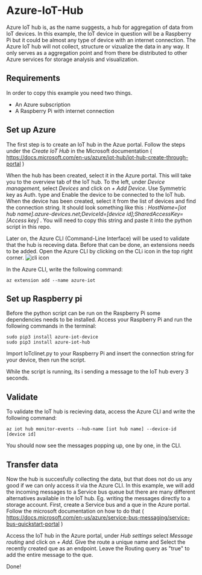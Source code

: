 # Azure-IoT-Hub
Azure IoT hub is, as the name suggests, a hub for aggregation of data from IoT devices. In this example, the IoT device in question will be a Raspberry Pi but it could be almost any type of device with an internet connection.
The Azure IoT hub will not collect, structure or vizualize the data in any way. It only serves as a aggregation point and from there be distributed to other Azure services for storage analysis and visualization. 

## Requirements
In order to copy this example you need two things.
  * An Azure subscription
  * A Raspberry Pi with internet connection
   
## Set up Azure
The first step is to create an IoT hub in the Azue portal. Follow the steps under the *Create IoT Hub* in the Microsoft documentation ( https://docs.microsoft.com/en-us/azure/iot-hub/iot-hub-create-through-portal )

When the hub has been created, select it in the Azure portal. This will take you to the overview tab of the IoT hub. To the left, under *Device management*, select *Devices* and click on  *+ Add Device*. Use Symmetric key as Auth. type and Enable the device to be connected to the IoT hub. When the device has been created, select it from the list of devices and find the connection string. 
It should look something like this : *HostName=[iot hub name].azure-devices.net;DeviceId=[device id];SharedAccessKey=[Access key]* .
You will need to copy this string and paste it into the python script in this repo.

Later on, the Azure CLI (Command-Line Interface) will be used to validate that the hub is receving data. Before that can be done, an extensions needs to be added.
Open the Azure CLI by clicking on the CLi icon in the top right corner.
![cli icon](https://user-images.githubusercontent.com/85884666/159885857-905aafe6-caf8-479d-98c3-2207c276d950.png)

In the Azure CLI, write the following command:
```
az extension add --name azure-iot
```

## Set up Raspberry pi
Before the python script can be run on the Raspberry Pi some dependencies needs to be installed. Access your Raspberry Pi and run the following commands in the terminal:
```
sudo pip3 install azure-iot-device  
sudo pip3 install azure-iot-hub  
```
Import IoTclinet.py to your Raspberry Pi and insert the connection string for your device, then run the script.

While the script is running, its i sending a message to the IoT hub every 3 seconds.

## Validate
To validate the IoT hub is recieving data, access the Azure CLI and write the following command:
```
az iot hub monitor-events --hub-name [iot hub name] --device-id [device id]
```
You should now see the messages popping up, one by one, in the CLI.

## Transfer data
Now the hub is succesfully collecting the data, but that does not do us any good if we can only access it via the Azure CLI. In this example, we will add the incoming messages to a Service bus queue but there are many different alternatives available in the IoT hub. Eg. writing the messages directly to a storage account.
First, create a Service bus and a que in the Azure portal. Follow the microsoft documentation on how to do that ( https://docs.microsoft.com/en-us/azure/service-bus-messaging/service-bus-quickstart-portal )

Access the IoT hub in the Azure portal, under *Hub settings* select *Message routing* and click on *+ Add*. Give the route a unique name and Select the recently created que as an endpoint. Leave the Routing query as "true" to add the entire message to the que.

Done!


